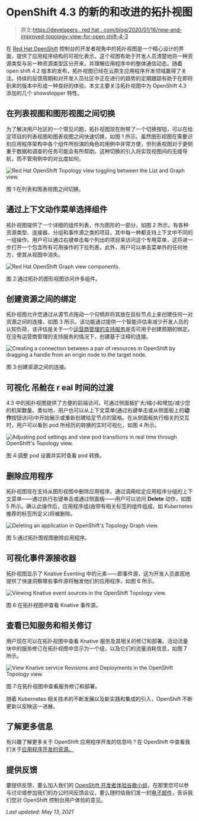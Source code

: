 # OpenShift 4.3 的新的和改进的拓扑视图

> 原文:[https://developers . red hat . com/blog/2020/01/16/new-and-improved-topology-view-for-open shift-4-3](https://developers.redhat.com/blog/2020/01/16/new-and-improved-topology-view-for-openshift-4-3)

在 [Red Hat OpenShift](http://developers.redhat.com/openshift/) 控制台的开发者视角中的拓扑视图是一个精心设计的界面，提供了应用程序结构的可视化表示。这个视图有助于开发人员清楚地将一种资源类型与另一种资源类型区分开来，并理解应用程序中的整体通信动态。随着 open shift 4.2 版本的发布，拓扑视图已经在云原生应用程序开发领域赢得了关注。持续的反馈周期和对开发人员社区中正在进行的趋势的定期跟踪有助于在即将到来的版本中形成一种良好的体验。本文主要关注拓扑视图中为 OpenShift 4.3 添加的几个 showstopper 特性。

## **在列表视图和图形视图之间切换**

为了解决用户社区的一个常见问题，拓扑视图现在附带了一个切换按钮，可以在给定项目的列表视图和图表视图之间快速切换，如图 1 所示。虽然图形视图在需要识别应用程序架构中各个组件所扮演的角色的用例中非常方便，但列表视图对于更侧重于数据和调查的任务可能会有所帮助。这种切换的引入将实现视图间的无缝导航，而不管用例中的对比度如何。

![Red Hat OpenShift Topology view toggling between the List and Graph view.](../Images/843254f4c9152dbf02fbb16bce107941.png)

图 1:在列表和图表视图之间切换。

## **通过上下文动作菜单**选择组件

拓扑视图提供了一个详细的组件列表，作为图形的一部分，如图 2 所示。有各种资源类型、连接器、分组和事件源之类的项目，其中每一种都支持上下文中不同的一组操作。用户可以通过右键单击每个列出的项目来访问这个专用菜单，这将进一步打开一个包含所有可用操作的下拉列表。此外，用户可以单击菜单外的任何地方，使其从视图中消失。

![Red Hat OpenShift Graph view components.](../Images/13555e9b773833978bbc96b27560dec9.png)

图 2:通过拓扑的图形视图访问许多组件。

## **创建资源之间的绑定**

拓扑视图允许您通过从源节点拖动一个句柄并将其放在目标节点上来创建任何一对资源之间的连接，如图 3 所示。该功能通过提供一个智能评估来减少开发人员的认知负荷，该评估是关于一个[运营商管理的支持服务](https://developers.redhat.com/blog/2019/12/19/introducing-the-service-binding-operator/)是否可用于创建预期的绑定。在没有运营商管理的支持服务的情况下，创建基于注释的连接。

![Creating a connection between a pair of resources in OpenShift by dragging a handle from an origin node to the target node.](../Images/753e8e33d0712eed1fa24a0b955ae6b1.png)

图 3:创建资源之间的连接。

## **可视化** **吊舱在 r** **eal 时间**的过渡

4.3 中的拓扑视图提供了方便的前端访问，可通过侧面板扩大/缩小和增加/减少您的机架数量。类似地，用户也可以从上下文菜单(通过右键单击或从侧面板上的**动作**按钮访问)中开始展示或重新创建给定节点的窗格。在从侧面板执行相关的交互时，用户可以看到 pod 所经历的转换的实时可视化，如图 4 所示。

![Adjusting pod settings and view pod transitions in real time through OpenShift's Topology view.](../Images/0bd4958a616632d4ec554aa0fbf645ac.png)

图 4:调整 pod 设置并实时查看 pod 转换。

## **删除应用程序**

拓扑视图现在支持从图形视图中删除应用程序。通过调用给定应用程序分组的上下文菜单——通过执行右键单击或通过侧面板——用户可以访问 **Delete** 动作，如图 5 所示。确认此操作后，应用程序组(由带有相关标签的组件组成，如 Kubernetes 推荐的标签所定义)将被删除。

![Deleting an application in OpenShift's Topology Graph view.](../Images/5244395c8dabadc69e8000173bf5638f.png)

图 5:通过拓扑图视图删除应用程序。

## **可视化事件源接收器**

拓扑视图显示了 Knative Eventing 中的元素——即事件源，这为开发人员直观地提供了快速洞察哪些事件源将触发他们的应用程序，如图 6 所示。

![Viewing Knative event sources in the OpenShift Topology view.](../Images/d89a9450b0be00f1f9171d46b54c3d6e.png)

图 6:在拓扑视图中查看 Knative 事件源。

## **查看已知服务和相关修订**

用户现在可以在拓扑视图中查看 Knative 服务及其相关的修订和部署。活动流量块中的服务修订在拓扑视图中显示为一个组，以及它们的流量消耗信息，如图 7 所示。

![View Knative service Revisions and Deployments in the OpenShift Topology view.](../Images/f459de531e9f5aede1fa446d15138ba8.png)

图 7:在拓扑视图中查看服务修订和部署。

随着 Kubernetes 相关技术的不断发展以及新实践和集成的引入，OpenShift 不断更新以反映这一进展。

## **了解更多信息**

有兴趣了解更多关于 OpenShift 应用程序开发的信息吗？在 OpenShift 中查看我们关于[应用程序开发的资源。](http://developers.redhat.com/openshift)

## **提供反馈**

要提供反馈，要么加入我们的 [OpenShift 开发者体验谷歌小组](https://groups.google.com/forum/#!forum/openshift-dev-users)，在那里您可以参与讨论或参加我们的办公时间反馈会议，要么随时给我们发一封[电子邮件](mailto:openshift-ux@redhat.com)，告诉我们您对 OpenShift 控制台用户体验的意见。

*Last updated: May 13, 2021*